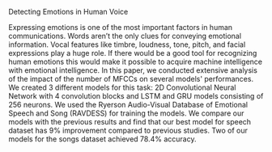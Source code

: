 Detecting Emotions in Human Voice

Expressing emotions is one of the most important factors in human communications. Words aren’t the only clues for conveying emotional information. Vocal features like timbre, loudness, tone, pitch, and facial expressions play a huge role.  If there would be a good tool for recognizing human emotions this would  make it possible to acquire machine intelligence with emotional intelligence. In this paper, we conducted extensive analysis of the impact of the number of MFCCs on several models' performances. We created 3 different models for this task: 2D Convolutional Neural Network with 4 convolution blocks and  LSTM  and GRU models consisting of 256 neurons. We used the Ryerson Audio-Visual Database of Emotional Speech and Song (RAVDESS) for training the models. We compare our models with the previous results and find that our best model for speech dataset has 9\% improvement compared to previous studies. Two of our models for the songs dataset achieved 78.4\% accuracy.
